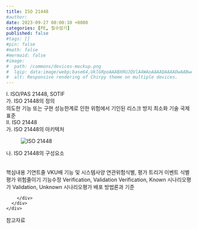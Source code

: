 ```yaml
---
title: ISO 21448
#author: 
date: 2023-09-27 00:00:10 +0800
categories: [PE, 필수암기]
published: false
#tags: []
#pin: false
#math: false
#mermaid: false
#image:
#  path: /commons/devices-mockup.png
#  lqip: data:image/webp;base64,UklGRpoAAABXRUJQVlA4WAoAAAAQAAAADwAABwAAQUxQSDIAAAARL0AmbZurmr57yyIiqE8oiG0bejIYEQTgqiDA9vqnsUSI6H+oAERp2HZ65qP/VIAWAFZQOCBCAAAA8AEAnQEqEAAIAAVAfCWkAALp8sF8rgRgAP7o9FDvMCkMde9PK7euH5M1m6VWoDXf2FkP3BqV0ZYbO6NA/VFIAAAA
#  alt: Responsive rendering of Chirpy theme on multiple devices.
---
```


<div class="post-wrap">
  <div class="para">
    <div class="para-title">
      I. ISO/PAS 21448, SOTIF
    </div>
    <div class="para-cntnt">
      <div class="para">
        <div class="para-title">
          가. ISO 21448의 정의
        </div>
        <div class="para-cntnt">
            의도한 기능 또는 구현 성능한계로 인한 위험에서 기인된 리스크 방지 최소화 기술 국제표준
        </div>
      </div>
    </div>
  </div>
  
  <div class="para">
    <div class="para-title">
      II. ISO 21448
    </div>
    <div class="para-cntnt">
      <div class="para">
        <div class="para-title">
          가. ISO 21448의 아키텍처
        </div>
        <div class="para-cntnt">
          <figure class="post-figure">
            <img src="/assets/img/posts/ISO-21448.png" alt="ISO 21448">
<!--            <figcaption>Source: Unveiling the Metaverse: Exploring Emerging Trends, Multifaceted Perspectives, and Future Challenges</figcaption>-->
          </figure>
        </div>
      </div>
      <div class="para">
        <div class="para-title">
          나. ISO 21448의 구성요소
        </div>
        <div class="para-cntnt">
          <table class="post-table">
          </table>
          핵심내용 기연트줄 VKU배
  기능 및 시스템사양
  연관위험식별, 평가
  트리거 이벤트 식별평가
  위험줄이기 기능수정
  Verification, Validation
  Verification, Known 시나리오평가
  Validation, Unknown 시나리오평가
  배포 방법론과 기준

        </div>
      </div>
    </div>
  </div>

  <div class="refr-wrap">
    <div class="refr-title">
        참고자료
    </div>
    <ol class="refr-list">
    <!--    <li>(나현식, 최대선) <a target="_blank" href="https://scienceon.kisti.re.kr/commons/util/originalView.do?cn=JAKO202225948430499&oCn=JAKO202225948430499&dbt=JAKO&journal=NJOU00291864">메타버스 보안 위협 요소 및 대응 방안 검토</a></li>-->
    <!--    <li>(M. Uddin, S. Manickam, H. Ullah, M. Obaidat and A. Dandoush) <a target="_blank" href="https://ieeexplore.ieee.org/abstract/document/10138386">Unveiling the Metaverse: Exploring Emerging Trends, Multifaceted Perspectives, and Future Challenges</a></li>-->
    </ol>
  </div>
</div>
